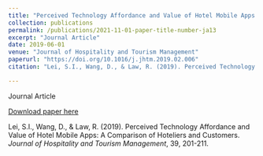 ```yaml
---
title: "Perceived Technology Affordance and Value of Hotel Mobile Apps: A Comparison of Hoteliers and Customers"
collection: publications
permalink: /publications/2021-11-01-paper-title-number-ja13
excerpt: "Journal Article"
date: 2019-06-01
venue: "Journal of Hospitality and Tourism Management"
paperurl: "https://doi.org/10.1016/j.jhtm.2019.02.006"
citation: "Lei, S.I., Wang, D., & Law, R. (2019). Perceived Technology Affordance and Value of Hotel Mobile Apps: A Comparison of Hoteliers and Customers. <i>Journal of Hospitality and Tourism Management</i>, 39, 201-211."

---
```

Journal Article

[Download paper here](https://doi.org/10.1016/j.jhtm.2019.02.006)

Lei, S.I., Wang, D., & Law, R. (2019). Perceived Technology Affordance and Value of Hotel Mobile Apps: A Comparison of Hoteliers and Customers. <i>Journal of Hospitality and Tourism Management</i>, 39, 201-211.
